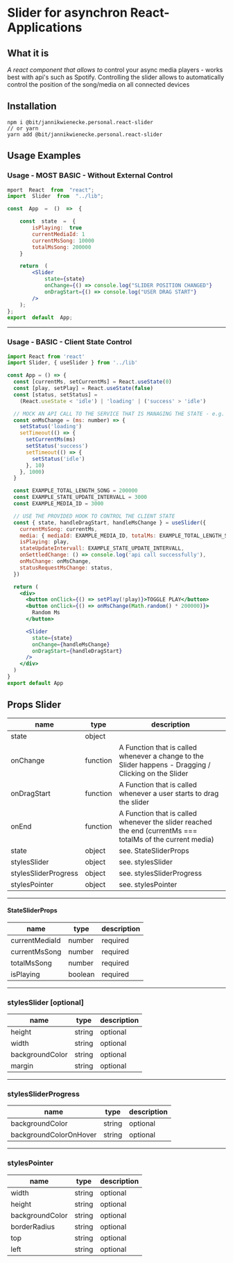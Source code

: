 # Slider for asynchron React-Applications

## What it is

_A react component that allows to_ control your async media players - works best with api's such as
Spotify. Controlling the slider allows to automatically control the position of the song/media on all connected devices

## Installation

    npm i @bit/jannikwienecke.personal.react-slider
    // or yarn
    yarn add @bit/jannikwienecke.personal.react-slider

## Usage Examples

### Usage - MOST BASIC - Without External Control

```jsx
mport  React  from  "react";
import  Slider  from  "../lib";

const  App  =  ()  =>  {

	const  state  =  {
		isPlaying:  true
		currentMediaId: 1
		currentMsSong: 10000
		totalMsSong: 200000
	}

	return  (
		<Slider
			state={state}
			onChange={() => console.log("SLIDER POSITION CHANGED"}
			onDragStart={() => console.log("USER DRAG START"}
		/>
	);
};
export  default  App;
```

---

### Usage - BASIC - Client State Control

```jsx
import React from 'react'
import Slider, { useSlider } from '../lib'

const App = () => {
  const [currentMs, setCurrentMs] = React.useState(0)
  const [play, setPlay] = React.useState(false)
  const [status, setStatus] =
    (React.useState < 'idle') | 'loading' | ('success' > 'idle')

  // MOCK AN API CALL TO THE SERVICE THAT IS MANAGING THE STATE - e.g. Spotify
  const onMsChange = (ms: number) => {
    setStatus('loading')
    setTimeout(() => {
      setCurrentMs(ms)
      setStatus('success')
      setTimeout(() => {
        setStatus('idle')
      }, 10)
    }, 1000)
  }

  const EXAMPLE_TOTAL_LENGTH_SONG = 200000
  const EXAMPLE_STATE_UPDATE_INTERVALL = 3000
  const EXAMPLE_MEDIA_ID = 3000

  // USE THE PROVIDED HOOK TO CONTROL THE CLIENT STATE
  const { state, handleDragStart, handleMsChange } = useSlider({
    currentMsSong: currentMs,
    media: { mediaId: EXAMPLE_MEDIA_ID, totalMs: EXAMPLE_TOTAL_LENGTH_SONG },
    isPlaying: play,
    stateUpdateIntervall: EXAMPLE_STATE_UPDATE_INTERVALL,
    onSettledChange: () => console.log('api call successfully'),
    onMsChange: onMsChange,
    statusRequestMsChange: status,
  })

  return (
    <div>
      <button onClick={() => setPlay(!play)}>TOGGLE PLAY</button>
      <button onClick={() => onMsChange(Math.random() * 200000)}>
        Random Ms
      </button>

      <Slider
        state={state}
        onChange={handleMsChange}
        onDragStart={handleDragStart}
      />
    </div>
  )
}
export default App
```

## Props Slider

| name                 | type     | description                                                                                                |
| -------------------- | -------- | ---------------------------------------------------------------------------------------------------------- |
| state                | object   |                                                                                                            | StateSliderProps |
| onChange             | function | A Function that is called whenever a change to the Slider happens - Dragging / Clicking on the Slider      |
| onDragStart          | function | A Function that is called whenever a user starts to drag the slider                                        |
| onEnd                | function | A Function that is called whenever the slider reached the end (currentMs === totalMs of the current media) |
| state                | object   | see. StateSliderProps                                                                                      |
| stylesSlider         | object   | see. stylesSlider                                                                                          |
| stylesSliderProgress | object   | see. stylesSliderProgress                                                                                  |
| stylesPointer        | object   | see. stylesPointer                                                                                         |

---

#### StateSliderProps

| name           | type    | description |
| -------------- | ------- | ----------- |
| currentMediaId | number  | required    |
| currentMsSong  | number  | required    |
| totalMsSong    | number  | required    |
| isPlaying      | boolean | required    |

---

### stylesSlider [optional]

| name            | type   | description |
| --------------- | ------ | ----------- |
| height          | string | optional    |
| width           | string | optional    |
| backgroundColor | string | optional    |
| margin          | string | optional    |

---

### stylesSliderProgress

| name                   | type   | description |
| ---------------------- | ------ | ----------- |
| backgroundColor        | string | optional    |
| backgroundColorOnHover | string | optional    |

---

### stylesPointer

| name            | type   | description |
| --------------- | ------ | ----------- |
| width           | string | optional    |
| height          | string | optional    |
| backgroundColor | string | optional    |
| borderRadius    | string | optional    |
| top             | string | optional    |
| left            | string | optional    |

